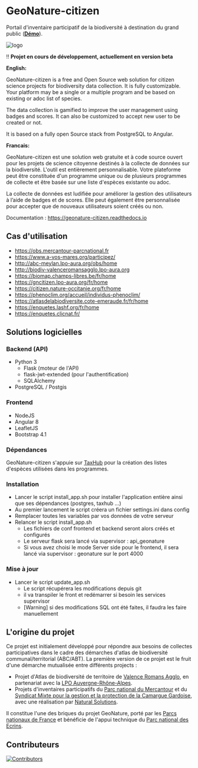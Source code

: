 # GeoNature-citizen

Portail d'inventaire participatif de la biodiversité à destination du grand public ([**Démo**](http://democitizen.geonature.fr)).

![logo](https://github.com/PnX-SI/GeoNature-citizen/raw/master/frontend/src/assets/logo.png)

:bangbang: **Projet en cours de développement, actuellement en version beta**

**English:**

GeoNature-citizen is a free and Open Source web solution for citizen science projects for biodiversity data collection. It is fully customizable. Your platform may be a single or a multiple program and be based on existing or adoc list of species.

The data collection is gamified to improve the user management using badges and scores. It can also be customized to accept new user to be created or not.

It is based on a fully open Source stack from PostgreSQL to Angular.

**Francais:**

GeoNature-citizen est une solution web gratuite et à code source ouvert pour les projets de science citoyenne destinés à la collecte de données sur la biodiversité. L'outil est entièrement personnalisable. Votre plateforme peut être constituée d'un programme unique ou de plusieurs programmes de collecte et être basée sur une liste d'espèces existante ou adoc.

La collecte de données est ludifiée pour améliorer la gestion des utilisateurs à l’aide de badges et de scores. Elle peut également être personnalisée pour accepter que de nouveaux utilisateurs soient créés ou non.

Documentation : https://geonature-citizen.readthedocs.io

## Cas d'utilisation

- https://obs.mercantour-parcnational.fr
- https://www.a-vos-mares.org/participez/
- http://abc-meylan.lpo-aura.org/obs/home
- http://biodiv-valenceromansagglo.lpo-aura.org
- https://biomap.champs-libres.be/fr/home
- https://gncitizen.lpo-aura.org/fr/home
- https://citizen.nature-occitanie.org/fr/home
- https://phenoclim.org/accueil/individus-phenoclim/
- https://atlasdelabiodiversite.cote-emeraude.fr/fr/home
- https://enquetes.lashf.org/fr/home
- https://enquetes.clicnat.fr/

## Solutions logicielles

### Backend (API)

- Python 3
  - Flask (moteur de l'API)
  - flask-jwt-extended (pour l'authentification)
  - SQLAlchemy
- PostgreSQL / Postgis

### Frontend

- NodeJS
- Angular 8
- LeafletJS
- Bootstrap 4.1

### Dépendances

GeoNature-citizen s'appuie sur [TaxHub](https://github.com/PnX-SI/TaxHub) pour la création des listes d'espèces utilisées dans les programmes.

### Installation

- Lancer le script install_app.sh pour installer l'application entière ainsi que ses dépendances (postgres, taxhub ...)
- Au premier lancement le script créera un fichier settings.ini dans config
- Remplacer toutes les variables par vos données de votre serveur
- Relancer le script install_app.sh
  - Les fichiers de conf frontend et backend seront alors créés et configurés
  - Le serveur flask sera lancé via supervisor : api_geonature
  - Si vous avez choisi le mode Server side pour le frontend, il sera lancé via supervisor : geonature sur le port 4000

### Mise à jour

- Lancer le script update_app.sh
  - Le script récupérera les modifications depuis git
  - il va transpiler le front et redémarrer si besoin les services supervisor
  - [Warning] si des modifications SQL ont été faites, il faudra les faire manuellement

## L'origine du projet

Ce projet est initialement développé pour répondre aux besoins de collectes participatives dans le cadre des démarches d'atlas de biodiversité communal/territorial (ABC/ABT).
La première version de ce projet est le fruit d'une démarche mutualisée entre différents projects :

- Projet d'Atlas de biodiversité de territoire de [Valence Romans Agglo](http://www.valenceromansagglo.fr/fr/index.html), en partenariat avec la [LPO Auvergne-Rhône-Alpes](https://auvergne-rhone-alpes.lpo.fr/).
- Projets d'inventaires participatifs du [Parc national du Mercantour](http://www.mercantour-parcnational.fr/fr) et du [Syndicat Mixte pour la gestion et la protection de la Camargue Gardoise](https://www.camarguegardoise.com/), avec une réalisation par [Natural Solutions](https://www.natural-solutions.eu/).

Il constitue l'une des briques du projet GeoNature, porté par les [Parcs nationaux de France](http://www.parcsnationaux.fr/fr) et bénéficie de l'appui technique du [Parc national des Ecrins](http://www.ecrins-parcnational.fr/).

## Contributeurs

[![Contributors](https://contrib.rocks/image?repo=PnX-SI/GeoNature-citizen)](https://github.com/PnX-SI/GeoNature-citizen/graphs/contributors)
